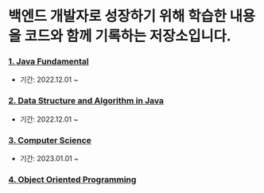 # 백엔드 개발자로 성장하기 위해 학습한 내용을 코드와 함께 기록하는 저장소입니다.

### [1. Java Fundamental](https://github.com/ithingv34/PlayGround/tree/java)
- 기간: 2022.12.01 ~


### [2. Data Structure and Algorithm in Java](https://github.com/ithingv34/PlayGround/tree/algorithm) 
- 기간: 2022.12.01 ~ 

### [3. Computer Science](./computer_science/README.md)
- 기간: 2023.01.01 ~

### [4. Object Oriented Programming]()


